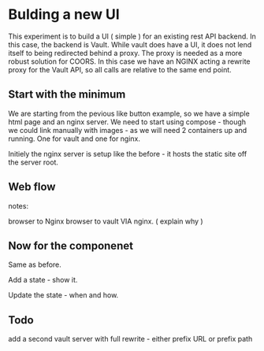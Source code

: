 # Bulding a new UI

This experiment is to build a UI ( simple ) for an existing rest API backend. In this case, the backend is Vault. 
While vault does have a UI, it does not lend itself to being redirected behind a proxy. The proxy is needed as a more robust solution 
for COORS. In this case we have an NGINX acting a rewrite proxy for the Vault API, so all calls are relative to the same end point. 

## Start with the minimum

We are starting from the pevious like button example, so we have a simple html page and an nginx server. We need to start using compose - though we could link manually with images - as we will need 2 containers up and running. One for vault and one for nginx.

Initiely the nginx server is setup like the before - it hosts the static site off the server root.

## Web flow

notes: 

browser to Nginx
browser to vault VIA nginx. ( explain why )

## Now for the componenet

Same as before. 

Add a state - show it. 

Update the state - when and how.

## Todo 

add a second vault server with full rewrite - either prefix URL or prefix path

